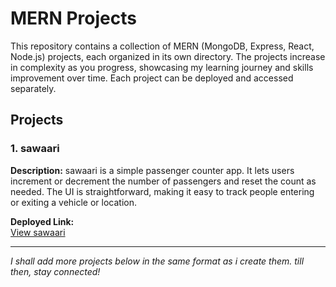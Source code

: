 # MERN Projects

This repository contains a collection of MERN (MongoDB, Express, React, Node.js) projects, each organized in its own directory. The projects increase in complexity as you progress, showcasing my learning journey and skills improvement over time. Each project can be deployed and accessed separately.

## Projects

### 1. sawaari
**Description:** sawaari is a simple passenger counter app. It lets users increment or decrement the number of passengers and reset the count as needed. The UI is straightforward, making it easy to track people entering or exiting a vehicle or location.

**Deployed Link:**  
[View sawaari](https://di49v.github.io/mern-projects/sawaari/)

---

*I shall add more projects below in the same format as i create them. till then, stay connected!*